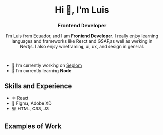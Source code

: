 <h1 align="center">Hi 👋, I'm Luis</h1>
<h3 style={{background: 'red'} align="center">Frontend Developer</h3>
<p align="center">I'm Luis from Ecuador, and I am <b>Frontend Developer</b>. I really enjoy learning languages and frameworks like React and GSAP,as well as working in Nextjs. I also enjoy wireframing, ui, ux, and design in general.</p>

<br/>

- 🔭 I’m currently working on [Seplom](https://github.com/cutioluis/Seplom)
- 🌱 I’m currently learning **Node** 

## Skills and Experience
* ⚛ React
* 🎨 Figma, Adobe XD
* 💻 HTML, CSS, JS

## Examples of Work

